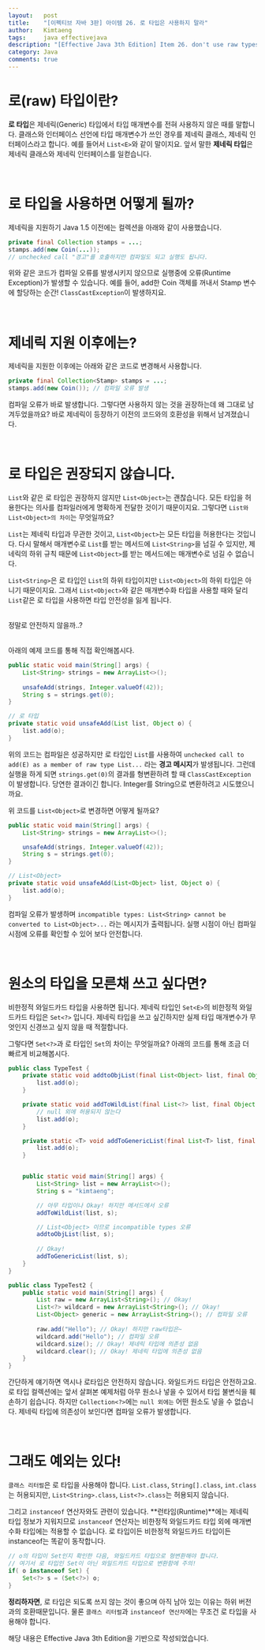 ```yaml
---
layout:   post
title:    "[이펙티브 자바 3판] 아이템 26. 로 타입은 사용하지 말라"
author:   Kimtaeng
tags: 	  java effectivejava
description: "[Effective Java 3th Edition] Item 26. don't use raw types" 
category: Java
comments: true
---
```


# 로(raw) 타입이란?
**로 타입**은 제네릭(Generic) 타입에서 타입 매개변수를 전혀 사용하지 않은 때를 말합니다.
클래스와 인터페이스 선언에 타입 매개변수가 쓰인 경우를 제네릭 클래스, 제네릭 인터페이스라고 합니다.
예를 들어서 `List<E>`와 같이 말이지요. 앞서 말한 **제네릭 타입**은 제네릭 클래스와 제네릭 인터페이스를 일컫습니다. 

<br/>

# 로 타입을 사용하면 어떻게 될까? 

제네릭을 지원하기 Java 1.5 이전에는 컬렉션을 아래와 같이 사용했습니다.

```java
private final Collection stamps = ...;
stamps.add(new Coin(...));
// unchecked call "경고"를 호출하지만 컴파일도 되고 실행도 됩니다.
```

위와 같은 코드가 컴파일 오류를 발생시키지 않으므로 실행중에 오류(Runtime Exception)가 발생할 수 있습니다.
예를 들어, add한 Coin 객체를 꺼내서 Stamp 변수에 할당하는 순간! `ClassCastException`이 발생하지요.

<br/>

# 제네릭 지원 이후에는?
제네릭을 지원한 이후에는 아래와 같은 코드로 변경해서 사용합니다.

```java
private final Collection<Stamp> stamps = ...;
stamps.add(new Coin()); // 컴파일 오류 발생
```

컴파일 오류가 바로 발생합니다. 그렇다면 사용하지 않는 것을 권장하는데 왜 그대로 남겨두었을까요?
바로 제네릭이 등장하기 이전의 코드와의 호환성을 위해서 남겨졌습니다.

<br/>

# 로 타입은 권장되지 않습니다.
`List`와 같은 로 타입은 권장하지 않지만 `List<Object>`는 괜찮습니다. 모든 타입을 허용한다는 의사를 컴파일러에게
명확하게 전달한 것이기 때문이지요. 그렇다면 `List와 List<Object>의 차이`는 무엇일까요?

`List`는 제네릭 타입과 무관한 것이고, `List<Object>`는 모든 타입을 허용한다는 것입니다.
다시 말해서 매개변수로 `List`를 받는 메서드에 `List<String>`을 넘길 수 있지만, 제네릭의 하위 규칙 때문에 
`List<Object>`를 받는 메서드에는 매개변수로 넘길 수 없습니다.

`List<String>`은 로 타입인 `List`의 하위 타입이지만 `List<Object>`의 하위 타입은 아니기 때문이지요.
그래서 `List<Object>`와 같은 매개변수화 타입을 사용할 때와 달리 `List`같은 로 타입을 사용하면 타입 안전성을 잃게 됩니다.

<br/>

<div class="post_caption">정말로 안전하지 않을까..?</div>

<br/>

아래의 예제 코드를 통해 직접 확인해봅시다.

```java
public static void main(String[] args) {
    List<String> strings = new ArrayList<>();
    
    unsafeAdd(strings, Integer.valueOf(42));
    String s = strings.get(0);
}

// 로 타입
private static void unsafeAdd(List list, Object o) {
    list.add(o);
}
```

위의 코드는 컴파일은 성공하지만 로 타입인 `List`를 사용하여 `unchecked call to add(E) as a member of raw type List...`
라는 **경고 메시지**가 발생됩니다. 그런데 실행을 하게 되면 `strings.get(0)`의 결과를 형변환하려 할 때 `ClassCastException`이 발생합니다.
당연한 결과이긴 합니다. Integer를 String으로 변환하려고 시도했으니까요.

위 코드를 `List<Object>`로 변경하면 어떻게 될까요?

```java
public static void main(String[] args) {
    List<String> strings = new ArrayList<>();

    unsafeAdd(strings, Integer.valueOf(42));
    String s = strings.get(0);
}

// List<Object>
private static void unsafeAdd(List<Object> list, Object o) {
    list.add(o);
}
```

컴파일 오류가 발생하며 `incompatible types: List<String> cannot be converted to List<Object>...` 라는 메시지가 출력됩니다.
실행 시점이 아닌 컴파일 시점에 오류를 확인할 수 있어 보다 안전합니다.

<br/>

# 원소의 타입을 모른채 쓰고 싶다면?
비한정적 와일드카드 타입을 사용하면 됩니다. 제네릭 타입인 `Set<E>`의 비한정적 와일드카드 타입은 `Set<?>` 입니다.
제네릭 타입을 쓰고 싶긴하지만 실제 타입 매개변수가 무엇인지 신경쓰고 싶지 않을 때 적절합니다. 

그렇다면 `Set<?>`과 로 타입인 `Set`의 차이는 무엇일까요? 아래의 코드를 통해 조금 더 빠르게 비교해봅시다.

```java
public class TypeTest {
    private static void addtoObjList(final List<Object> list, final Object o) {
        list.add(o);
    }

    private static void addToWildList(final List<?> list, final Object o) {
        // null 외에 허용되지 않는다
        list.add(o);
    }

    private static <T> void addToGenericList(final List<T> list, final T o) {
        list.add(o);
    }


    public static void main(String[] args) {
        List<String> list = new ArrayList<>();
        String s = "kimtaeng";

        // 아무 타입이나 Okay! 하지만 메서드에서 오류
        addToWildList(list, s);

        // List<Object> 이므로 incompatible types 오류
        addtoObjList(list, s);
        
        // Okay!
        addToGenericList(list, s);
    }
}
```

```java
public class TypeTest2 {
    public static void main(String[] args) {
        List raw = new ArrayList<String>(); // Okay!
        List<?> wildcard = new ArrayList<String>(); // Okay!
        List<Object> generic = new ArrayList<String>(); // 컴파일 오류
            
        raw.add("Hello"); // Okay! 하지만 raw타입은~
        wildcard.add("Hello"); // 컴파일 오류
        wildcard.size(); // Okay! 제네릭 타입에 의존성 없음
        wildcard.clear(); // Okay! 제네릭 타입에 의존성 없음
    }
}
```

간단하게 얘기하면 역시나 로타입은 안전하지 않습니다. 와일드카드 타입은 안전하고요.
로 타입 컬렉션에는 앞서 살펴본 예제처럼 아무 원소나 넣을 수 있어서 타입 불변식을 훼손하기 쉽습니다.
하지만 `Collection<?>`에는 `null 외에는` 어떤 원소도 넣을 수 없습니다. 제네릭 타입에 의존성이 보인다면
컴파일 오류가 발생합니다.

<br/>

# 그래도 예외는 있다!
`클래스 리터럴`은 로 타입을 사용해야 합니다. `List.class`, `String[].class`, `int.class`는 허용되지만,
`List<String>.class`, `List<?>.class`는 허용되지 않습니다.

그리고 `instanceof` 연산자와도 관련이 있습니다. **런타임(Runtime)**에는 제네릭 타입 정보가 지워지므로
`instanceof` 연산자는 비한정적 와일드카드 타입 외에 매개변수화 타입에는 적용할 수 없습니다.
로 타입이든 비한정적 와일드카드 타입이든 instanceof는 똑같이 동작합니다.

```java
// o의 타입이 Set인지 확인한 다음, 와일드카드 타입으로 형변환해야 합니다.
// 여기서 로 타입인 Set이 아닌 와일드카드 타입으로 변환함에 주의!
if( o instanceof Set) {
    Set<?> s = (Set<?>) o;
}
```

**정리하자면**, 로 타입은 되도록 쓰지 않는 것이 좋으며 아직 남아 있는 이유는 하위 버전과의 호환때문입니다.
물론 `클래스 리터럴`과 `instanceof 연산자`에는 무조건 로 타입을 사용해야 합니다.

<div class="post_caption">해당 내용은 Effective Java 3th Edition을 기반으로 작성되었습니다.</div>